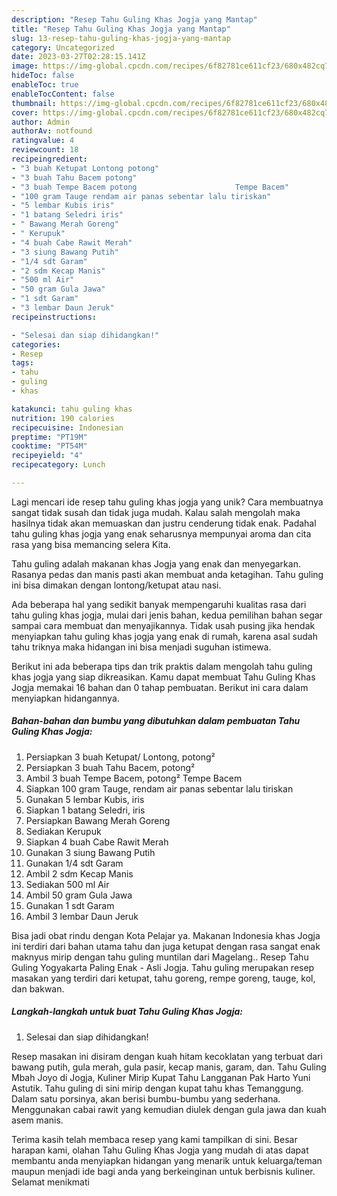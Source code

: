 ```yaml
---
description: "Resep Tahu Guling Khas Jogja yang Mantap"
title: "Resep Tahu Guling Khas Jogja yang Mantap"
slug: 13-resep-tahu-guling-khas-jogja-yang-mantap
category: Uncategorized
date: 2023-03-27T02:28:15.141Z
image: https://img-global.cpcdn.com/recipes/6f82781ce611cf23/680x482cq70/tahu-guling-khas-jogja-foto-resep-utama.jpg
hideToc: false
enableToc: true
enableTocContent: false
thumbnail: https://img-global.cpcdn.com/recipes/6f82781ce611cf23/680x482cq70/tahu-guling-khas-jogja-foto-resep-utama.jpg
cover: https://img-global.cpcdn.com/recipes/6f82781ce611cf23/680x482cq70/tahu-guling-khas-jogja-foto-resep-utama.jpg
author: Admin
authorAv: notfound
ratingvalue: 4
reviewcount: 18
recipeingredient:
- "3 buah Ketupat Lontong potong"
- "3 buah Tahu Bacem potong"
- "3 buah Tempe Bacem potong                      Tempe Bacem"
- "100 gram Tauge rendam air panas sebentar lalu tiriskan"
- "5 lembar Kubis iris"
- "1 batang Seledri iris"
- " Bawang Merah Goreng"
- " Kerupuk"
- "4 buah Cabe Rawit Merah"
- "3 siung Bawang Putih"
- "1/4 sdt Garam"
- "2 sdm Kecap Manis"
- "500 ml Air"
- "50 gram Gula Jawa"
- "1 sdt Garam"
- "3 lembar Daun Jeruk"
recipeinstructions:

- "Selesai dan siap dihidangkan!"
categories:
- Resep
tags:
- tahu
- guling
- khas

katakunci: tahu guling khas 
nutrition: 190 calories
recipecuisine: Indonesian
preptime: "PT19M"
cooktime: "PT54M"
recipeyield: "4"
recipecategory: Lunch

---
```





Lagi mencari ide resep tahu guling khas jogja yang unik? Cara membuatnya sangat tidak susah dan tidak juga mudah. Kalau salah mengolah maka hasilnya tidak akan memuaskan dan justru cenderung tidak enak. Padahal tahu guling khas jogja yang enak seharusnya mempunyai aroma dan cita rasa yang bisa memancing selera Kita.





Tahu guling adalah makanan khas Jogja yang enak dan menyegarkan. Rasanya pedas dan manis pasti akan membuat anda ketagihan. Tahu guling ini bisa dimakan dengan lontong/ketupat atau nasi.

Ada beberapa hal yang sedikit banyak mempengaruhi kualitas rasa dari tahu guling khas jogja, mulai dari jenis bahan, kedua pemilihan bahan segar sampai cara membuat dan menyajikannya. Tidak usah pusing jika hendak menyiapkan tahu guling khas jogja yang enak di rumah, karena asal sudah tahu triknya maka hidangan ini bisa menjadi suguhan istimewa.






Berikut ini ada beberapa tips dan trik praktis dalam mengolah tahu guling khas jogja yang siap dikreasikan. Kamu dapat membuat Tahu Guling Khas Jogja memakai 16 bahan dan 0 tahap pembuatan. Berikut ini cara dalam menyiapkan hidangannya.

<!--inarticleads1-->

##### Bahan-bahan dan bumbu yang dibutuhkan dalam pembuatan Tahu Guling Khas Jogja:

1. Persiapkan 3 buah Ketupat/ Lontong, potong²
1. Persiapkan 3 buah Tahu Bacem, potong²
1. Ambil 3 buah Tempe Bacem, potong²                      Tempe Bacem
1. Siapkan 100 gram Tauge, rendam air panas sebentar lalu tiriskan
1. Gunakan 5 lembar Kubis, iris
1. Siapkan 1 batang Seledri, iris
1. Persiapkan  Bawang Merah Goreng
1. Sediakan  Kerupuk
1. Siapkan 4 buah Cabe Rawit Merah
1. Gunakan 3 siung Bawang Putih
1. Gunakan 1/4 sdt Garam
1. Ambil 2 sdm Kecap Manis
1. Sediakan 500 ml Air
1. Ambil 50 gram Gula Jawa
1. Gunakan 1 sdt Garam
1. Ambil 3 lembar Daun Jeruk


Bisa jadi obat rindu dengan Kota Pelajar ya. Makanan Indonesia khas Jogja ini terdiri dari bahan utama tahu dan juga ketupat dengan rasa sangat enak maknyus mirip dengan tahu guling muntilan dari Magelang.. Resep Tahu Guling Yogyakarta Paling Enak - Asli Jogja. Tahu guling merupakan resep masakan yang terdiri dari ketupat, tahu goreng, rempe goreng, tauge, kol, dan bakwan. 

<!--inarticleads2-->

##### Langkah-langkah untuk buat Tahu Guling Khas Jogja:


1. Selesai dan siap dihidangkan!

Resep masakan ini disiram dengan kuah hitam kecoklatan yang terbuat dari bawang putih, gula merah, gula pasir, kecap manis, garam, dan. Tahu Guling Mbah Joyo di Jogja, Kuliner Mirip Kupat Tahu Langganan Pak Harto Yuni Astutik. Tahu guling di sini mirip dengan kupat tahu khas Temanggung. Dalam satu porsinya, akan berisi bumbu-bumbu yang sederhana. Menggunakan cabai rawit yang kemudian diulek dengan gula jawa dan kuah asem manis. 

Terima kasih telah membaca resep yang kami tampilkan di sini. Besar harapan kami, olahan Tahu Guling Khas Jogja yang mudah di atas dapat membantu anda menyiapkan hidangan yang menarik untuk keluarga/teman maupun menjadi ide bagi anda yang berkeinginan untuk berbisnis kuliner. Selamat menikmati
